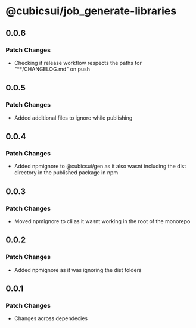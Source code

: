 # @cubicsui/job_generate-libraries

## 0.0.6

### Patch Changes

- Checking if release workflow respects the paths for "\*\*/CHANGELOG.md" on push

## 0.0.5

### Patch Changes

- Added additional files to ignore while publishing

## 0.0.4

### Patch Changes

- Added npmignore to @cubicsui/gen as it also wasnt including the dist directory in the published package in npm

## 0.0.3

### Patch Changes

- Moved npmignore to cli as it wasnt working in the root of the monorepo

## 0.0.2

### Patch Changes

- Added npmignore as it was ignoring the dist folders

## 0.0.1

### Patch Changes

- Changes across dependecies
